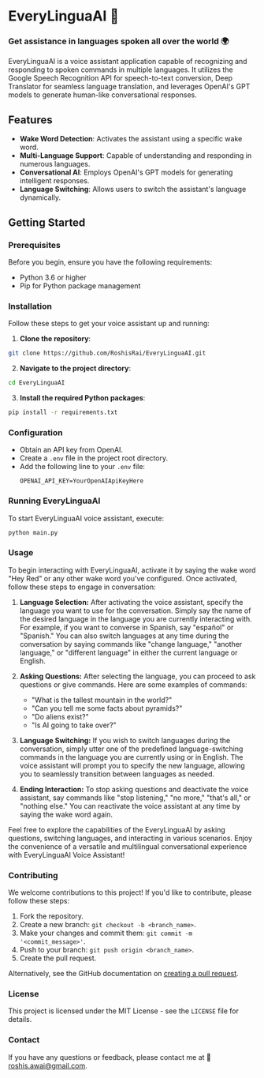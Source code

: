 # EveryLinguaAI 🌟
### Get assistance in languages spoken all over the world 🌍

EveryLinguaAI is a voice assistant application capable of recognizing and responding to spoken commands in multiple languages. It utilizes the Google Speech Recognition API for speech-to-text conversion, Deep Translator for seamless language translation, and leverages OpenAI's GPT models to generate human-like conversational responses.

## Features

- **Wake Word Detection**: Activates the assistant using a specific wake word.
- **Multi-Language Support**: Capable of understanding and responding in numerous languages.
- **Conversational AI**: Employs OpenAI's GPT models for generating intelligent responses.
- **Language Switching**: Allows users to switch the assistant's language dynamically.

## Getting Started

### Prerequisites

Before you begin, ensure you have the following requirements:

- Python 3.6 or higher
- Pip for Python package management

### Installation

Follow these steps to get your voice assistant up and running:

1. **Clone the repository**:

```bash
git clone https://github.com/RoshisRai/EveryLinguaAI.git
```


2. **Navigate to the project directory**:
```bash
cd EveryLinguaAI
```

3. **Install the required Python packages**:
```bash
pip install -r requirements.txt
```

### Configuration

- Obtain an API key from OpenAI.
- Create a `.env` file in the project root directory.
- Add the following line to your `.env` file:
  ```plaintext
  OPENAI_API_KEY=YourOpenAIApiKeyHere
  ```

### Running EveryLinguaAI

To start EveryLinguaAI voice assistant, execute:

```bash
python main.py
```

### Usage

To begin interacting with EveryLinguaAI, activate it by saying the wake word "Hey Red" or any other wake word you've configured. Once activated, follow these steps to engage in conversation:

1. **Language Selection:** After activating the voice assistant, specify the language you want to use for the conversation. Simply say the name of the desired language in the language you are currently interacting with. For example, if you want to converse in Spanish, say "español" or "Spanish." You can also switch languages at any time during the conversation by saying commands like "change language," "another language," or "different language" in either the current language or English.

2. **Asking Questions:** After selecting the language, you can proceed to ask questions or give commands. Here are some examples of commands:
   - "What is the tallest mountain in the world?"
   - "Can you tell me some facts about pyramids?"
   - "Do aliens exist?"
   - "Is AI going to take over?"

3. **Language Switching:** If you wish to switch languages during the conversation, simply utter one of the predefined language-switching commands in the language you are currently using or in English. The voice assistant will prompt you to specify the new language, allowing you to seamlessly transition between languages as needed.

4. **Ending Interaction:** To stop asking questions and deactivate the voice assistant, say commands like "stop listening," "no more," "that's all," or "nothing else." You can reactivate the voice assistant at any time by saying the wake word again.

Feel free to explore the capabilities of the EveryLinguaAI by asking questions, switching languages, and interacting in various scenarios. Enjoy the convenience of a versatile and multilingual conversational experience with EveryLinguaAI Voice Assistant!


### Contributing

We welcome contributions to this project! If you'd like to contribute, please follow these steps:

1. Fork the repository.
2. Create a new branch: `git checkout -b <branch_name>`.
3. Make your changes and commit them: `git commit -m '<commit_message>'`.
4. Push to your branch: `git push origin <branch_name>`.
5. Create the pull request.

Alternatively, see the GitHub documentation on [creating a pull request](https://docs.github.com/en/pull-requests/collaborating-with-pull-requests/proposing-changes-to-your-work-with-pull-requests/creating-a-pull-request).

### License

This project is licensed under the MIT License - see the `LICENSE` file for details.

### Contact

If you have any questions or feedback, please contact me at 📧 roshis.awai@gmail.com.
